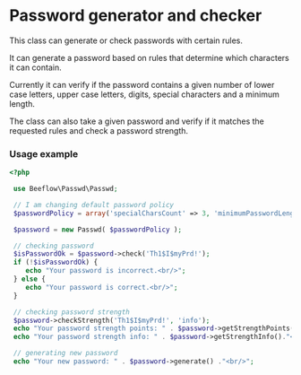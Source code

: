 # Password generator and checker

This class can generate or check passwords with certain rules.

It can generate a password based on rules that determine which characters it can contain.

Currently it can verify if the password contains a given number of lower case letters, upper case letters, digits, special characters and a minimum length.

The class can also take a given password and verify if it matches the requested rules and check a password strength.

### Usage example
```php
<?php

 use Beeflow\Passwd\Passwd;

 // I am changing default password policy
 $passwordPolicy = array('specialCharsCount' => 3, 'minimumPasswordLength' => 12);

 $password = new Passwd( $passwordPolicy );

 // checking password
 $isPasswordOk = $password->check('Th1$I$myPrd!');
 if (!$isPasswordOk) {
    echo "Your password is incorrect.<br/>";
 } else {
    echo "Your password is correct.<br/>";
 }

 // checking password strength
 $password->checkStrength('Th1$I$myPrd!', 'info');
 echo "Your password strength points: " . $password->getStrengthPoints()."<br/>";
 echo "Your password strength info: " . $password->getStrengthInfo()."<br/>";

 // generating new password
 echo "Your new password: " . $password->generate() ."<br/>";
```